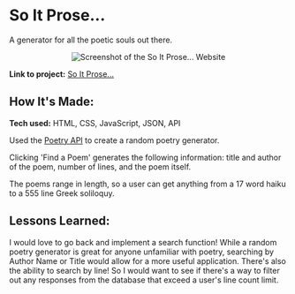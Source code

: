 # So It Prose...
A generator for all the poetic souls out there.

<p align="center"> <img alt="Screenshot of the So It Prose... Website" src="https://user-images.githubusercontent.com/111663583/201508162-80e4948d-30d4-44cd-85db-b3f2cbc0c26b.gif"></p>



**Link to project:** [So It Prose...](https://nicoledicochea.github.io/poetry-api/)

## How It's Made:

**Tech used:** HTML, CSS, JavaScript, JSON, API

Used the [Poetry API](https://github.com/thundercomb/poetrydb) to create a random poetry generator.

Clicking 'Find a Poem' generates the following information: title and author of the poem, number of lines, and the poem itself.

The poems range in length, so a user can get anything from a 17 word haiku to a 555 line Greek soliloquy.

## Lessons Learned:

I would love to go back and implement a search function! While a random poetry generator is great for anyone unfamiliar with poetry, searching by Author Name or Title would allow for a more useful application. There's also the ability to search by line! So I would want to see if there's a way to filter out any responses from the database that exceed a user's line count limit.
